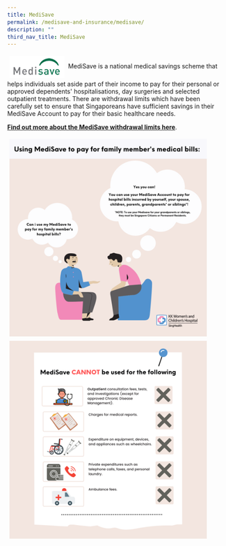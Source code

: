 ```yaml
---
title: MediSave
permalink: /medisave-and-insurance/medisave/
description: ""
third_nav_title: MediSave
---
```


<img src="images/msv.png" style="vertical-align: middle; max-width: 25%; margin: 5px;">
MediSave is a national medical savings scheme that helps individuals set aside part of their income to pay for their personal or approved dependents' hospitalisations, day surgeries and selected outpatient treatments. There are withdrawal limits which have been carefully set to ensure that Singaporeans have sufficient savings in their MediSave Account to pay for their basic healthcare needs.

**[Find out more about the MediSave withdrawal limits here](https://www.cpf.gov.sg/member/healthcare-financing/using-your-medisave-savings)**.

 <img src="images/msv1.png" style="vertical-align: middle; max-width: 90%; margin: 5px;">
 <img src="images/msv2.png" style="vertical-align: middle; max-width: 90%; margin: 5px;">